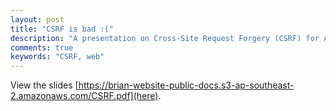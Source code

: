 ```yaml
---
layout: post
title: "CSRF is bad :("
description: "A presentation on Cross-Site Request Forgery (CSRF) for Ansarada's frontend team."
comments: true
keywords: "CSRF, web"
---
```


View the slides [https://brian-website-public-docs.s3-ap-southeast-2.amazonaws.com/CSRF.pdf](here). 